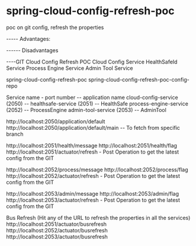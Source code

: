 # spring-cloud-config-refresh-poc
poc on git config, refresh the properties

----- Advantages:

------ Disadvantages

----GIT Cloud Config Refresh POC
Cloud Config Service
HealthSafeId Service
Process Engine Service
Admin Tool Service


spring-cloud-config-refresh-poc
spring-cloud-config-refresh-poc-config-repo

Service name - port number -- application name
cloud-config-service (2050) -- 
healthsafe-service  (2051)  -- HealthSafe
process-engine-service (2052) -- ProcessEngine
admin-tool-service (2053) -- AdminTool


http://localhost:2050/application/default
http://localhost:2050/application/default/main    -- To fetch from specific branch


http://localhost:2051/health/message
http://localhost:2051/health/flag
http://localhost:2051/actuator/refresh    - Post Operation to get the latest config from the GIT

http://localhost:2052/process/message
http://localhost:2052/process/flag
http://localhost:2052/actuator/refresh    - Post Operation to get the latest config from the GIT

http://localhost:2053/admin/message
http://localhost:2053/admin/flag
http://localhost:2053/actuator/refresh    - Post Operation to get the latest config from the GIT


Bus Refresh (Hit any of the URL to refresh the properties in all the services)
http://localhost:2051/actuator/busrefresh
http://localhost:2052/actuator/busrefresh
http://localhost:2053/actuator/busrefresh
